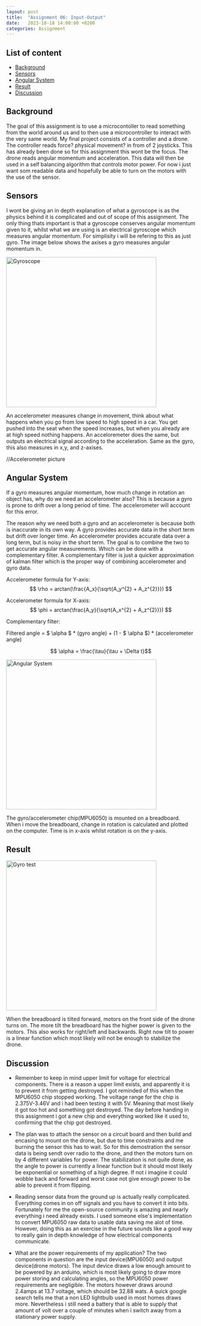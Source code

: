```yaml
---
layout: post
title:  "Assignment 06: Input-Output"
date:   2023-10-18 14:00:00 +0200
categories: Assignment
--- 
```


## List of content

- [Background](#background)
- [Sensors](#sensors)
- [Angular System](#angular-system)
- [Result](#result)
- [Discussion](#discussion)


## Background


The goal of this assignment is to use a microcontoller to read something from the world around us and to then use a microcontroller to interact with the very same world. My final project consists of a controller and a drone. The controller reads force? physical movement? in from of 2 joysticks. This has already been done so for this assignment this wont be the focus. The drone reads angular momentum and acceleration. This data will then be used in a self balancing algorithm that controls motor power. For now i just want som readable data and hopefully be able to turn on the motors with the use of the sensor.


## Sensors

I wont be giving an in depth explanation of what a gyroscope is as the physics behind it is complicated and out of scope of this assignment. The only thing thats important is that a gyroscope conserves angular momentum given to it, whilst what we are using is an electrical gyroscope which measures angular momentum. For simplisity i will be refering to this as just gyro. The image below shows the axises a gyro measures angular momentum in.


<img src="{{ '/assets/images/gyroscope.png' | prepend: site.baseurl | prepend: site.url}}" alt="Gyroscope" height=400px/>


An accelerometer measures change in movement, think about what happens when you go from low speed to high speed in a car. You get pushed into the seat when the speed increases, but when you already are at high speed nothing happens. An acceloremeter does the same, but outputs an electrical signal according to the acceleration. Same as the gyro, this also measures in x,y, and z-axises.

//Accelerometer picture

## Angular System

If a gyro measures angular momentum, how much change in rotation an object has, why do we need an accelerometer also? This is because a gyro is prone to drift over a long period of time. The accelerometer will account for this error.

The reason why we need both a gyro and an accelerometer is because both is inaccurate in its own way. A gyro provides accurate data in the short term but drift over longer time. An accelerometer provides accurate data over a long term, but is noisy in the short term. The goal is to combine the two to get accurate angular measurements. Which can be done with a complementary filter. A complementary filter is just a quicker approximation of kalman filter which is the proper way of combining accelerometer and gyro data. 


Accelerometer formula for Y-axis:  
$$ \rho = arctan(\frac{A_x}{\sqrt{A_y^{2} + A_z^{2}}}) $$

Accelerometer formula for X-axis:  
$$ \phi = arctan(\frac{A_y}{\sqrt{A_x^{2} + A_z^{2}}}) $$


Complementary filter:

Filtered angle = $ \alpha $ * (gyro angle) + (1 - $ \alpha $) * (accelerometer angle)

$$ \alpha = \frac{\tau}{\tau + \Delta t}$$



<img src="{{ '/assets/images/angular_system.gif' | prepend: site.baseurl | prepend: site.url}}" alt="Angular System" height=400px/>

The gyro/accelerometer chip(MPU6050) is mounted on a breadboard. When i move the breadboard, change in rotation is calculated and plotted on the computer. Time is in x-axis whilst rotation is on the y-axis.

## Result


<img src="{{ '/assets/images/gyro_test.gif' | prepend: site.baseurl | prepend: site.url}}" alt="Gyro test" height=400px/>

When the breadboard is tilted forward, motors on the front side of the drone turns on. The more tilt the breadboard has the higher power is given to the motors. This also works for right/left and backwards. Right now tilt to power is a linear function which most likely will not be enough to stabilize the drone.

## Discussion


- Remember to keep in mind upper limit for voltage for electrical components. There is a reason a upper limit exists, and apparently it is to prevent it from getting destroyed. I got reminded of this when the MPU6050 chip stopped working. The voltage range for the chip is 2.375V-3.46V and i had been testing it with 5V. Meaning that most likely it got too hot and something got destroyed. The day before handing in this assignment i got a new chip and everything worked like it used to, confirming that the chip got destroyed.

- The plan was to attach the sensor on a circuit board and then build and encasing to mount on the drone, but due to time constraints and me burning the sensor this has to wait. So for this demostration the sensor data is being sendt over radio to the drone, and then the motors turn on by 4 different variables for power. The stabilization is not quite done, as the angle to power is currently a linear function but it should most likely be exponential or something of a high degree. If not i imagine it could wobble back and forward and worst case not give enough power to be able to prevent it from flipping.

- Reading sensor data from the ground up is actually really complicated. Everything comes in on off signals and you have to convert it into bits. Fortunately for me the open-source community is amazing and nearly everything i need already exists. I used someone else's implementation to convert MPU6050 raw data to usable data saving me alot of time. However, doing this as an exercise in the future sounds like a good way to really gain in depth knowledge of how electrical components communicate. 

- What are the power requirements of my application? The two components in question are the input device(MPU6050) and output device(drone motors). The input device draws a low enough amount to be powered by an arduino, which is most likely going to draw more power storing and calculating angles, so the MPU6050 power requirements are negligible. The motors however draws around 2.4amps at 13.7 voltage, which should be 32.88 wats. A quick google search tells me that a non LED lightbulb used in most homes draws more. Nevertheless i still need a battery that is able to supply that amount of volt over a couple of minutes when i switch away from a stationary power supply.